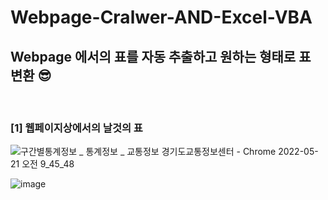 # Webpage-Cralwer-AND-Excel-VBA
## Webpage 에서의 표를 자동 추출하고 원하는 형태로 표 변환 😎
<br/>

### [1] 웹페이지상에서의 날것의 표
![구간별통계정보 _ 통계정보 _ 교통정보 경기도교통정보센터 - Chrome 2022-05-21 오전 9_45_48](https://user-images.githubusercontent.com/99319638/169627781-de4a52eb-69e3-4ff0-a9e4-e600731d3906.png)



![image](https://user-images.githubusercontent.com/99319638/169627659-4ca63a21-21b1-4abe-adbb-6be1d7c0bcdc.png)
